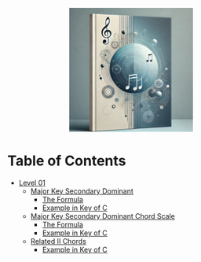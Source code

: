 <p align="center">
  <img src="cover.png" alt="Cover Image" width="50%">
</p>

# Table of Contents
- [Level 01](#level-01)
  - [Major Key Secondary Dominant](#major-key-secondary-dominant)
    - [The Formula](#the-formula)
    - [Example in Key of C](#example-in-key-of-c)
  - [Major Key Secondary Dominant Chord Scale](#major-key-secondary-dominant-chord-scale)
    - [The Formula](#the-formula-1)
    - [Example in Key of C](#example-in-key-of-c-1)
  - [Related II Chords](#related-ii-chords)
    - [Example in Key of C](#example-in-key-of-c-2)
